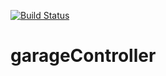 [![Build Status](https://travis-ci.org/callumsmits/garageController.svg?branch=master)](https://travis-ci.org/callumsmits/garageController)
# garageController
